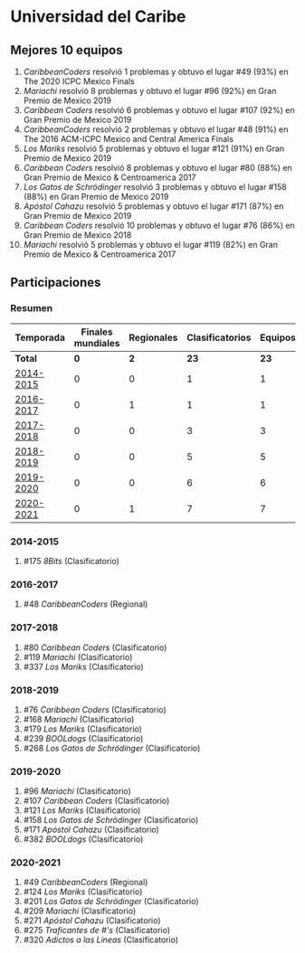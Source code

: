 # Universidad del Caribe

## Mejores 10 equipos

1. _CaribbeanCoders_ resolvió 1 problemas y obtuvo el lugar #49 (93%) en The 2020 ICPC Mexico Finals
1. _Mariachi_ resolvió 8 problemas y obtuvo el lugar #96 (92%) en Gran Premio de Mexico 2019
1. _Caribbean Coders_ resolvió 6 problemas y obtuvo el lugar #107 (92%) en Gran Premio de Mexico 2019
1. _CaribbeanCoders_ resolvió 2 problemas y obtuvo el lugar #48 (91%) en The 2016 ACM-ICPC Mexico and Central America Finals
1. _Los Mariks_ resolvió 5 problemas y obtuvo el lugar #121 (91%) en Gran Premio de Mexico 2019
1. _Caribbean Coders_ resolvió 8 problemas y obtuvo el lugar #80 (88%) en Gran Premio de Mexico & Centroamerica 2017
1. _Los Gatos de Schrödinger_ resolvió 3 problemas y obtuvo el lugar #158 (88%) en Gran Premio de Mexico 2019
1. _Apóstol Cahazu_ resolvió 5 problemas y obtuvo el lugar #171 (87%) en Gran Premio de Mexico 2019
1. _Caribbean Coders_ resolvió 10 problemas y obtuvo el lugar #76 (86%) en Gran Premio de Mexico 2018
1. _Mariachi_ resolvió 5 problemas y obtuvo el lugar #119 (82%) en Gran Premio de Mexico & Centroamerica 2017

## Participaciones

### Resumen

| Temporada | Finales mundiales | Regionales | Clasificatorios | Equipos |
| --- | --- | --- | --- | --- |
| **Total** | **0** | **2** | **23** | **23** |
| [2014-2015](#2014-2015) | 0 | 0 | 1 | 1 |
| [2016-2017](#2016-2017) | 0 | 1 | 1 | 1 |
| [2017-2018](#2017-2018) | 0 | 0 | 3 | 3 |
| [2018-2019](#2018-2019) | 0 | 0 | 5 | 5 |
| [2019-2020](#2019-2020) | 0 | 0 | 6 | 6 |
| [2020-2021](#2020-2021) | 0 | 1 | 7 | 7 |

### 2014-2015

1. #175 _8Bits_ (Clasificatorio)

### 2016-2017

1. #48 _CaribbeanCoders_ (Regional)

### 2017-2018

1. #80 _Caribbean Coders_ (Clasificatorio)
1. #119 _Mariachi_ (Clasificatorio)
1. #337 _Los Mariks_ (Clasificatorio)

### 2018-2019

1. #76 _Caribbean Coders_ (Clasificatorio)
1. #168 _Mariachi_ (Clasificatorio)
1. #179 _Los Mariks_ (Clasificatorio)
1. #239 _BOOLdogs_ (Clasificatorio)
1. #268 _Los Gatos de Schrödinger_ (Clasificatorio)

### 2019-2020

1. #96 _Mariachi_ (Clasificatorio)
1. #107 _Caribbean Coders_ (Clasificatorio)
1. #121 _Los Mariks_ (Clasificatorio)
1. #158 _Los Gatos de Schrödinger_ (Clasificatorio)
1. #171 _Apóstol Cahazu_ (Clasificatorio)
1. #382 _BOOLdogs_ (Clasificatorio)

### 2020-2021

1. #49 _CaribbeanCoders_ (Regional)
1. #124 _Los Mariks_ (Clasificatorio)
1. #201 _Los Gatos de Schrödinger_ (Clasificatorio)
1. #209 _Mariachi_ (Clasificatorio)
1. #271 _Apóstol Cahazu_ (Clasificatorio)
1. #275 _Traficantes de #'s_ (Clasificatorio)
1. #320 _Adictos a las Líneas_ (Clasificatorio)



